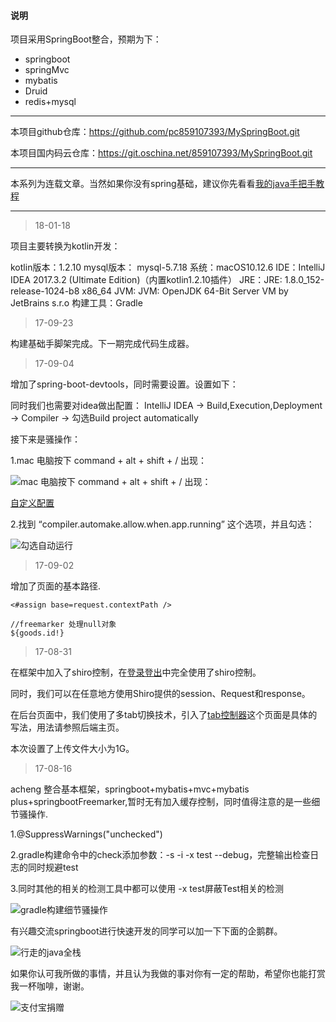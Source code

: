 #### 说明

项目采用SpringBoot整合，预期为下：

- springboot
- springMvc
- mybatis
- Druid
- redis+mysql

----

本项目github仓库：https://github.com/pc859107393/MySpringBoot.git

本项目国内码云仓库：https://git.oschina.net/859107393/MySpringBoot.git

----

本系列为连载文章。当然如果你没有spring基础，建议你先看看[我的java手把手教程](http://acheng1314.cn/front/postMap/%E6%89%8B%E6%8A%8A%E6%89%8B)

----

> 18-01-18

项目主要转换为kotlin开发：

kotlin版本：1.2.10
mysql版本： mysql-5.7.18
系统：macOS10.12.6
IDE：IntelliJ IDEA 2017.3.2 (Ultimate Edition)（内置kotlin1.2.10插件）
JRE：JRE: 1.8.0_152-release-1024-b8 x86_64
JVM: JVM: OpenJDK 64-Bit Server VM by JetBrains s.r.o
构建工具：Gradle


> 17-09-23

构建基础手脚架完成。下一期完成代码生成器。


> 17-09-04

增加了spring-boot-devtools，同时需要设置。设置如下：

同时我们也需要对idea做出配置： IntelliJ IDEA -> Build,Execution,Deployment -> Compiler -> 勾选Build project automatically

接下来是骚操作：

1.mac 电脑按下 command + alt + shift + / 出现：

![mac 电脑按下 command + alt + shift + / 出现：](http://images2015.cnblogs.com/blog/592770/201704/592770-20170429001816537-861276687.png)

[自定义配置](https://baijiahao.baidu.com/s?id=1575441101457442&wfr=spider&for=pc)

2.找到 “compiler.automake.allow.when.app.running” 这个选项，并且勾选：

![勾选自动运行](http://images2015.cnblogs.com/blog/592770/201704/592770-20170429001927506-877582695.png)

> 17-09-02

增加了页面的基本路径.

```
<#assign base=request.contextPath />

//freemarker 处理null对象
${goods.id!}
```

> 17-08-31

在框架中加入了shiro控制，在[登录登出](https://github.com/pc859107393/MySpringBoot/blob/master/src/main/java/acheng1314/cn/controller/MainController.java)中完全使用了shiro控制。

同时，我们可以在任意地方使用Shiro提供的session、Request和response。

在后台页面中，我们使用了多tab切换技术，引入了[tab控制器](https://github.com/pc859107393/MySpringBoot/blob/master/src/main/resources/templates/tab.ftl)这个页面是具体的写法，用法请参照后端主页。

本次设置了上传文件大小为1G。

> 17-08-16

acheng 整合基本框架，springboot+mybatis+mvc+mybatis plus+springbootFreemarker,暂时无有加入缓存控制，同时值得注意的是一些细节骚操作.

1.@SuppressWarnings("unchecked")

2.gradle构建命令中的check添加参数：-s -i -x test --debug，完整输出检查日志的同时规避test

3.同时其他的相关的检测工具中都可以使用 -x test屏蔽Test相关的检测

![gradle构建细节骚操作](http://acheng1314.cn/static/uploadFiles/20170816/59f2402d73fe4e37a7d763ab6b9c51ef.png)

有兴趣交流springboot进行快速开发的同学可以加一下下面的企鹅群。

![行走的java全栈](https://acheng1314.cn/wp-content/uploads/2016/10/行走的java全栈群二维码.png)

如果你认可我所做的事情，并且认为我做的事对你有一定的帮助，希望你也能打赏我一杯咖啡，谢谢。

![支付宝捐赠](http://acheng1314.cn:80/static/uploadFiles/20170803/342f888f1ae842aa90041e492f82890e.jpg)

